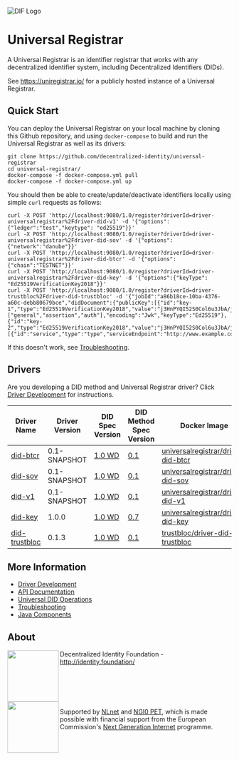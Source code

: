 ![DIF Logo](https://raw.githubusercontent.com/decentralized-identity/universal-registrar/master/docs/logo-dif.png)

# Universal Registrar

A Universal Registrar is an identifier registrar that works with any decentralized identifier system, including Decentralized Identifiers (DIDs).

See https://uniregistrar.io/ for a publicly hosted instance of a Universal Registrar.

## Quick Start

You can deploy the Universal Registrar on your local machine by cloning this Github repository, and using `docker-compose` to build and run the Universal Registrar as well as its drivers:

	git clone https://github.com/decentralized-identity/universal-registrar
	cd universal-registrar/
	docker-compose -f docker-compose.yml pull
	docker-compose -f docker-compose.yml up

You should then be able to create/update/deactivate identifiers locally using simple `curl` requests as follows:

	curl -X POST 'http://localhost:9080/1.0/register?driverId=driver-universalregistrar%2Fdriver-did-v1' -d '{"options":{"ledger":"test","keytype": "ed25519"}}' 
	curl -X POST 'http://localhost:9080/1.0/register?driverId=driver-universalregistrar%2Fdriver-did-sov' -d '{"options":{"network":"danube"}}' 
	curl -X POST 'http://localhost:9080/1.0/register?driverId=driver-universalregistrar%2Fdriver-did-btcr' -d '{"options":{"chain":"TESTNET"}}' 
	curl -X POST 'http://localhost:9080/1.0/register?driverId=driver-universalregistrar%2Fdriver-did-key' -d '{"options":{"keyType": "Ed25519VerificationKey2018"}}'
	curl -X POST 'http://localhost:9080/1.0/register?driverId=driver-trustbloc%2Fdriver-did-trustbloc' -d '{"jobId":"a86b18ce-10ba-4376-a60c-debb80679bce","didDocument":{"publicKey":[{"id":"key-1","type":"Ed25519VerificationKey2018","value":"j3HnPYQI52S0Col6u3JbA/jWAmvfK3bCqC1eDwaQUqU=","usage":["general","assertion","auth"],"encoding":"Jwk","keyType":"Ed25519"},{"id":"key-2","type":"Ed25519VerificationKey2018","value":"j3HnPYQI52S0Col6u3JbA/jWAmvfK3bCqC1eDwaQUqU=","encoding":"Jwk","recovery":true,"keyType":"Ed25519"}],"service":[{"id":"service","type":"type","serviceEndpoint":"http://www.example.com/"}]}}'

If this doesn't work, see [Troubleshooting](/docs/troubleshooting.md).

## Drivers

Are you developing a DID method and Universal Registrar driver? Click [Driver Development](/docs/driver-development.md) for instructions.

| Driver Name | Driver Version | DID Spec Version | DID Method Spec Version | Docker Image |
| ----------- | -------------- | ---------------- | ----------------------- | ------------ |
| [did-btcr](https://github.com/decentralized-identity/uni-registrar-driver-did-btcr/) | 0.1-SNAPSHOT | [1.0 WD](https://w3c.github.io/did-core/) | [0.1](https://w3c-ccg.github.io/didm-btcr) | [universalregistrar/driver-did-btcr](https://hub.docker.com/r/universalregistrar/driver-did-btcr/)
| [did-sov](https://github.com/decentralized-identity/uni-registrar-driver-did-sov/) | 0.1-SNAPSHOT | [1.0 WD](https://w3c.github.io/did-core/) | [0.1](https://sovrin-foundation.github.io/sovrin/spec/did-method-spec-template.html) | [universalregistrar/driver-did-sov](https://hub.docker.com/r/universalregistrar/driver-did-sov/)
| [did-v1](https://github.com/decentralized-identity/uni-registrar-driver-did-v1/) | 0.1-SNAPSHOT | [1.0 WD](https://w3c.github.io/did-core/) | [0.1](https://w3c-ccg.github.io/did-method-v1/) | [universalregistrar/driver-did-v1](https://hub.docker.com/r/universalregistrar/driver-did-v1/)
| [did-key](https://github.com/decentralized-identity/uni-registrar-driver-did-key/) | 1.0.0 | [1.0 WD](https://w3c.github.io/did-core/) | [0.7](https://w3c-ccg.github.io/did-method-key/) | [universalregistrar/driver-did-key](https://hub.docker.com/r/universalregistrar/driver-did-key/)
| [did-trustbloc](https://github.com/trustbloc/trustbloc-did-method) | 0.1.3 | [1.0 WD](https://w3c.github.io/did-core/) | [0.1](https://github.com/trustbloc/trustbloc-did-method/blob/v0.1.3/docs/spec/trustbloc-did-method.md) | [trustbloc/driver-did-trustbloc](https://hub.docker.com/r/trustbloc/driver-did-trustbloc)

## More Information

 * [Driver Development](/docs/driver-development.md)
 * [API Documentation](/docs/api-documentation.md)
 * [Universal DID Operations](/docs/Universal-DID-Operations.md)
 * [Troubleshooting](/docs/troubleshooting.md)
 * [Java Components](/registrar/java)

## About

<img align="left" src="https://raw.githubusercontent.com/decentralized-identity/universal-registrar/master/docs/logo-dif.png" width="115">

Decentralized Identity Foundation - http://identity.foundation/

<br clear="left" />

<img align="left" src="https://raw.githubusercontent.com/decentralized-identity/universal-registrar/master/docs/logo-ngi0pet.png" width="115">

Supported by [NLnet](https://nlnet.nl/) and [NGI0 PET](https://nlnet.nl/PET/#NGI), which is made possible with financial support from the European Commission's [Next Generation Internet](https://ngi.eu/) programme.
